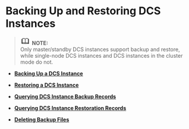 # Backing Up and Restoring DCS Instances<a name="EN-US_TOPIC_0237964367"></a>

>![](public_sys-resources/icon-note.gif) **NOTE:**   
>Only master/standby DCS instances support backup and restore, while single-node DCS instances and DCS instances in the cluster mode do not.  

-   **[Backing Up a DCS Instance](backing-up-a-dcs-instance.md)**  

-   **[Restoring a DCS Instance](restoring-a-dcs-instance.md)**  

-   **[Querying DCS Instance Backup Records](querying-dcs-instance-backup-records.md)**  

-   **[Querying DCS Instance Restoration Records](querying-dcs-instance-restoration-records.md)**  

-   **[Deleting Backup Files](deleting-backup-files.md)**  


